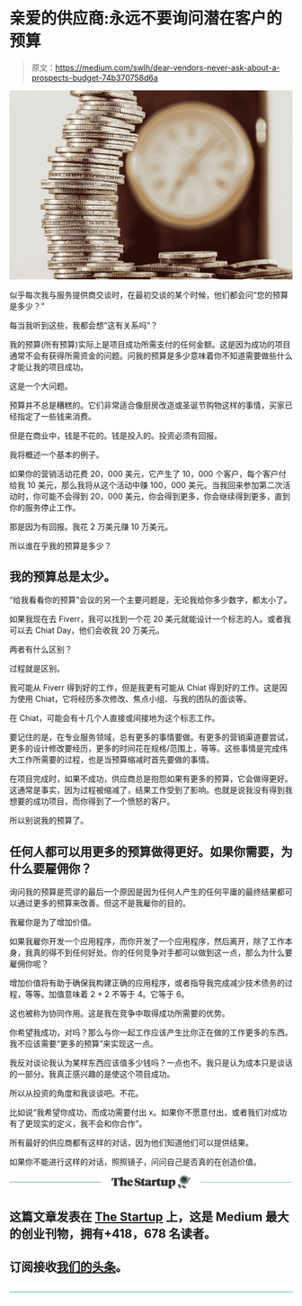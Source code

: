 # 亲爱的供应商:永远不要询问潜在客户的预算

> 原文：<https://medium.com/swlh/dear-vendors-never-ask-about-a-prospects-budget-74b370758d6a>

![](img/4b959fb1efbea1ade69be66cb9381bc0.png)

似乎每次我与服务提供商交谈时，在最初交谈的某个时候，他们都会问“您的预算是多少？”

每当我听到这些，我都会想“这有关系吗”？

我的预算(所有预算)实际上是项目成功所需支付的任何金额。这是因为成功的项目通常不会有获得所需资金的问题。问我的预算是多少意味着你不知道需要做些什么才能让我的项目成功。

这是一个大问题。

预算并不总是糟糕的。它们非常适合像厨房改造或圣诞节购物这样的事情，买家已经指定了一些钱来消费。

但是在商业中，钱是不花的。钱是投入的。投资必须有回报。

我将概述一个基本的例子。

如果你的营销活动花费 20，000 美元，它产生了 10，000 个客户，每个客户付给我 10 美元，那么我将从这个活动中赚 100，000 美元。当我回来参加第二次活动时，你可能不会得到 20，000 美元，你会得到更多，你会继续得到更多，直到你的服务停止工作。

那是因为有回报。我花 2 万美元赚 10 万美元。

所以谁在乎我的预算是多少？

## 我的预算总是太少。

“给我看看你的预算”会议的另一个主要问题是，无论我给你多少数字，都太小了。

如果我现在去 Fiverr，我可以找到一个花 20 美元就能设计一个标志的人。或者我可以去 Chiat Day，他们会收我 20 万美元。

两者有什么区别？

过程就是区别。

我可能从 Fiverr 得到好的工作，但是我更有可能从 Chiat 得到好的工作。这是因为使用 Chiat，它将经历多次修改、焦点小组、与我的团队的面谈等。

在 Chiat，可能会有十几个人直接或间接地为这个标志工作。

要记住的是，在专业服务领域，总有更多的事情要做。有更多的营销渠道要尝试，更多的设计修改要经历，更多的时间花在规格/范围上，等等。这些事情是完成伟大工作所需要的过程，也是当预算缩减时首先要做的事情。

在项目完成时，如果不成功，供应商总是抱怨如果有更多的预算，它会做得更好。这通常是事实，因为过程被缩减了，结果工作受到了影响。也就是说我没有得到我想要的成功项目，而你得到了一个愤怒的客户。

所以别说我的预算了。

## 任何人都可以用更多的预算做得更好。如果你需要，为什么要雇佣你？

询问我的预算是荒谬的最后一个原因是因为任何人产生的任何平庸的最终结果都可以通过更多的预算来改善。但这不是我雇你的目的。

我雇你是为了增加价值。

如果我雇你开发一个应用程序，而你开发了一个应用程序，然后离开，除了工作本身，我真的得不到任何好处。你的任何竞争对手都可以做到这一点，那么为什么要雇佣你呢？

增加价值将有助于确保我构建正确的应用程序，或者指导我完成减少技术债务的过程，等等。加值意味着 2 + 2 不等于 4。它等于 6。

这也被称为协同作用。这是我在竞争中取得成功所需要的优势。

你希望我成功，对吗？那么与你一起工作应该产生比你正在做的工作更多的东西。我不应该需要“更多的预算”来实现这一点。

我反对谈论我认为某样东西应该值多少钱吗？一点也不。我只是认为成本只是谈话的一部分。我真正感兴趣的是使这个项目成功。

所以从投资的角度和我谈谈吧。不花。

比如说“我希望你成功，而成功需要付出 x。如果你不愿意付出，或者我们对成功有了更现实的定义，我不会和你合作”。

所有最好的供应商都有这样的对话，因为他们知道他们可以提供结果。

如果你不能进行这样的对话，照照镜子，问问自己是否真的在创造价值。

[![](img/308a8d84fb9b2fab43d66c117fcc4bb4.png)](https://medium.com/swlh)

## 这篇文章发表在 [The Startup](https://medium.com/swlh) 上，这是 Medium 最大的创业刊物，拥有+418，678 名读者。

## 订阅接收[我们的头条](http://growthsupply.com/the-startup-newsletter/)。

[![](img/b0164736ea17a63403e660de5dedf91a.png)](https://medium.com/swlh)